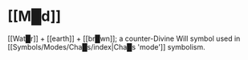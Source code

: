 # **[[M█d]]**

[[Wat█r]] + [[earth]] + [[br█wn]]; a counter-Divine Will symbol used in [[Symbols/Modes/Cha█s/index|Cha█s 'mode']] symbolism.